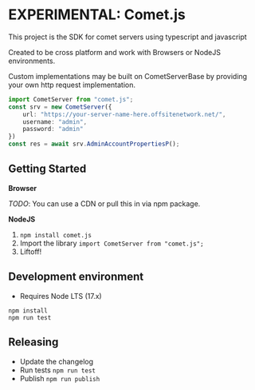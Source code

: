 # EXPERIMENTAL: Comet.js 

This project is the SDK for comet servers using typescript and javascript

Created to be cross platform and work with Browsers or NodeJS environments.

Custom implementations may be built on CometServerBase by providing your own http request implementation.

```ts
import CometServer from "comet.js";
const srv = new CometServer({
    url: "https://your-server-name-here.offsitenetwork.net/",
    username: "admin",
    password: "admin"
})
const res = await srv.AdminAccountPropertiesP();
```

## Getting Started

**Browser**

_TODO_: You can use a CDN or pull this in via npm package.


**NodeJS**

1. `npm install comet.js`
2. Import the library `import CometServer from "comet.js";`
3. Liftoff!

## Development environment

- Requires Node LTS (17.x)


```shell
npm install 
npm run test
```

## Releasing

- Update the changelog
- Run tests `npm run test`
- Publish `npm run publish`

